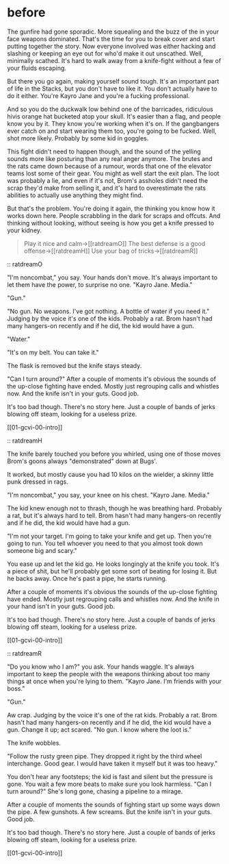 # before

The gunfire had gone sporadic. More squealing and the buzz of the in your face weapons dominated. That's the time for you to break cover and start putting together the story. Now everyone involved was either hacking and slashing or keeping an eye out for who'd make it out unscathed. Well, minimally scathed. It's hard to walk away from a knife-fight without a few of your fluids escaping.

But there you go again, making yourself sound tough. It's an important part of life in the Stacks, but you don't have to like it. You don't actually have to do it either. You're Kayro Jane and you're a fucking professional.

And so you do the duckwalk low behind one of the barricades, ridiculous hivis orange hat bucketed atop your skull. It's easier than a flag, and people know you by it. They know you're working when it's on. If the gangbangers ever catch on and start wearing them too, you're going to be fucked. Well, shot more likely. Probably by some kid in goggles.

This fight didn't need to happen though, and the sound of the yelling sounds more like posturing than any real anger anymore. The brutes and the rats came down because of a rumour, words that one of the elevator teams lost some of their gear. You might as well start the exit plan. The loot was probably a lie, and even if it's not, Brom's assholes didn't need the scrap they'd make from selling it, and it's hard to overestimate the rats abilities to actually use anything they might find.

But that's the problem. You're doing it again, the thinking you know how it works down here. People scrabbling in the dark for scraps and offcuts. And thinking without looking, without seeing is how you get a knife pressed to your kidney.

> Play it nice and calm->[[ratdreamO]]
> The best defense is a good offense->[[ratdreamH]]
> Use your bag of tricks->[[ratdreamR]]

:: ratdreamO

"I'm noncombat," you say. Your hands don't move. It's always important to let them have the power, to surprise no one. "Kayro Jane. Media."

"Gun."

"No gun. No weapons. I've got nothing. A bottle of water if you need it." Judging by the voice it's one of the kids. Probably a rat. Brom hasn't had many hangers-on recently and if he did, the kid would have a gun.

"Water."

"It's on my belt. You can take it."

The flask is removed but the knife stays steady.

"Can I turn around?" After a couple of moments it's obvious the sounds of the up-close fighting have ended. Mostly just regrouping calls and whistles now. And the knife isn't in your guts. Good job.

It's too bad though. There's no story here. Just a couple of bands of jerks blowing off steam, looking for a useless prize.

[[01-gcvi-00-intro]]

:: ratdreamH

The knife barely touched you before you whirled, using one of those moves Brom's goons always "demonstrated" down at Bugs'.

It worked, but mostly cause you had 10 kilos on the wielder, a skinny little punk dressed in rags.

"I'm noncombat," you say, your knee on his chest. "Kayro Jane. Media."

The kid knew enough not to thrash, though he was breathing hard. Probably a rat, but it's always hard to tell. Brom hasn't had many hangers-on recently and if he did, the kid would have had a gun.

"I'm not your target. I'm going to take your knife and get up. Then you're going to run. You tell whoever you need to that you almost took down someone big and scary."

You ease up and let the kid go. He looks longingly at the knife you took. It's a piece of shit, but he'll probably get some sort of beating for losing it. But he backs away. Once he's past a pipe, he starts running.

After a couple of moments it's obvious the sounds of the up-close fighting have ended. Mostly just regrouping calls and whistles now. And the knife in your hand isn't in your guts. Good job.

It's too bad though. There's no story here. Just a couple of bands of jerks blowing off steam, looking for a useless prize.

[[01-gcvi-00-intro]]

:: ratdreamR

"Do you know who I am?" you ask. Your hands waggle. It's always important to keep the people with the weapons thinking about too many things at once when you're lying to them. "Kayro Jane. I'm friends with your boss."

"Gun."

Aw crap. Judging by the voice it's one of the rat kids. Probably a rat. Brom hasn't had many hangers-on recently and if he did, the kid would have a gun. Change it up; act scared. "No gun. I know where the loot is." 

The knife wobbles.

"Follow the rusty green pipe. They dropped it right by the third wheel interchange. Good gear. I would have taken it myself but it was too heavy."

You don't hear any footsteps; the kid is fast and silent but the pressure is gone. You wait a few more beats to make sure you look harmless. "Can I turn around?" She's long gone, chasing a pipeline to a mirage.

After a couple of moments the sounds of fighting start up some ways down the pipe. A few gunshots. A few screams. But the knife isn't in your guts. Good job.

It's too bad though. There's no story here. Just a couple of bands of jerks blowing off steam, looking for a useless prize.

[[01-gcvi-00-intro]]